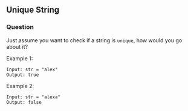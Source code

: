 ## Unique String

### Question

Just assume you want to check if a string is `unique`, how would you go about it?

Example 1:

```
Input: str = "alex"
Output: true

```

Example 2:

```
Input: str = "alexa"
Output: false

```
